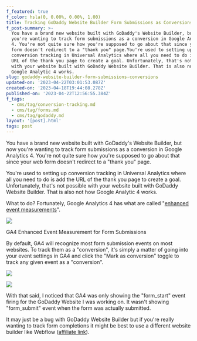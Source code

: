 ```yaml
---
f_featured: true
f_color: hsla(0, 0.00%, 0.00%, 1.00)
title: Tracking GoDaddy Website Builder Form Submissions as Conversions
f_post-summary: >-
  You have a brand new website built with GoDaddy's Website Builder, but now
  you're wanting to track form submissions as a conversion in Google Analytics
  4. You're not quite sure how you're supposed to go about that since your web
  form doesn't redirect to a "thank you" page.You're used to setting up
  conversion tracking in Universal Analytics where all you need to do is add the
  URL of the thank you page to create a goal. Unfortunately, that's not possible
  with your website built with GoDaddy Website Builder. That is also not how
  Google Analytic 4 works.
slug: godaddy-website-builder-form-submissions-conversions
updated-on: '2023-04-22T03:01:53.087Z'
created-on: '2023-04-18T19:44:08.278Z'
published-on: '2023-04-22T12:56:55.384Z'
f_tags:
  - cms/tag/conversion-tracking.md
  - cms/tag/forms.md
  - cms/tag/godaddy.md
layout: '[post].html'
tags: post
---
```


You have a brand new website built with GoDaddy's Website Builder, but now you're wanting to track form submissions as a conversion in Google Analytics 4. You're not quite sure how you're supposed to go about that since your web form doesn't redirect to a "thank you" page.

You're used to setting up conversion tracking in Universal Analytics where all you need to do is add the URL of the thank you page to create a goal. Unfortunately, that's not possible with your website built with GoDaddy Website Builder. That is also not how Google Analytic 4 works.

What to do? Fortunately, Google Analytics 4 has what are called "[enhanced event measurements](https://support.google.com/analytics/answer/9216061?hl=en&ref=freak-marketing)".

![](https://uploads-ssl.webflow.com/643ef3037ed557253b9bbcfe/64434dc56d9af53e0d333376_CleanShot-2023-03-09-at-09.23.25%402x-1.jpeg)

GA4 Enhanced Event Measurement for Form Submissions

By default, GA4 will recognize most form submission events on most websites. To track them as a "conversion", it's simply a matter of going into your event settings in GA4 and click the "Mark as conversion" toggle to track any given event as a "conversion".

![](https://uploads-ssl.webflow.com/643ef3037ed557253b9bbcfe/64434dc567887f5e6211aa14_CleanShot-2023-03-14-at-11.14.25%402x.jpeg)

![](https://uploads-ssl.webflow.com/643ef3037ed557253b9bbcfe/64434dc5c6bbb13f35dd04ed_CleanShot-2023-03-14-at-11.17.15%402x.jpeg)

With that said, I noticed that GA4 was only showing the "form\_start" event firing for the GoDaddy Website I was working on. It wasn't showing "form\_submit" event when the form was actually submitted.

It may just be a bug with GoDaddy Website Builder but if you're really wanting to track form completions it might be best to use a different website builder like Webflow ([affiliate link](https://webflow.grsm.io/4623107?ref=freak.marketing)).

‍
